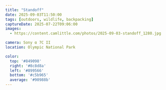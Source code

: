 ```yaml
---
title: "Standoff"
date: 2025-09-03T11:50:00
tags: [outdoors, wildlife, backpacking]
captureDate: 2025-07-22T09:06:00
images:
  - https://content.camlittle.com/photos/2025-09-03-standoff_1280.jpg

camera: Sony α 7C II
location: Olympic National Park

color:
  top: '#849098'
  right: '#8c8d8a'
  left: '#899566'
  bottom: '#c5b965'
  average: '#90988b'
---
```

